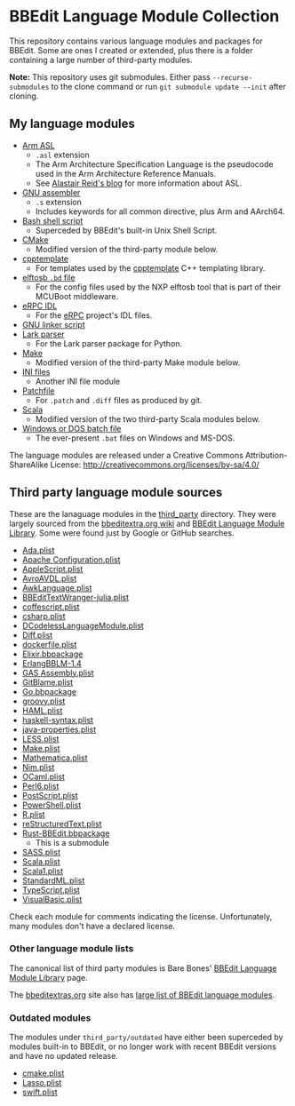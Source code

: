 BBEdit Language Module Collection
====

This repository contains various language modules and packages for BBEdit. Some are ones I created or
extended, plus there is a folder containing a large number of third-party modules.

**Note:** This repository uses git submodules. Either pass `--recurse-submodules` to the clone command or run
`git submodule update --init` after cloning.



My language modules
-------------------

- [Arm ASL](modules/ArmASL.plist)
    - `.asl` extension
    - The Arm Architecture Specification Language is the pseudocode used in the Arm Architecture Reference Manuals.
    - See [Alastair Reid's blog](https://alastairreid.github.io) for more information about ASL.
- [GNU assembler](modules/GnuAssemblerCLM.plist)
    - `.s` extension
    - Includes keywords for all common directive, plus Arm and AArch64.
- [Bash shell script](modules/BashShellScriptCLM.plist)
    - Superceded by BBEdit's built-in Unix Shell Script.
- [CMake](modules/cmake.plist)
    - Modified version of the third-party module below.
- [cpptemplate](modules/cpptemplate.plist)
    - For templates used by the [cpptemplate](https://github.com/flit/cpptemplate) C++ templating library.
- [elftosb `.bd` file](modules/ElftosbBDFileCLM.plist)
    - For the config files used by the NXP elftosb tool that is part of their MCUBoot middleware.
- [eRPC IDL](modules/eRPC_IDL_CLM.plist)
    - For the [eRPC](https://github.com/embeddedrpc/erpc) project's IDL files.
- [GNU linker script](modules/GnuLinkerScriptCLM.plist)
- [Lark parser](modules/LarkParserCLM.plist)
    - For the Lark parser package for Python.
- [Make](modules/Make.plist)
    - Modified version of the third-party Make module below.
- [INI files](modules/MyINIFileCLM.plist)
    - Another INI file module
- [Patchfile](modules/PathfileCLM.plist)
    - For `.patch` and `.diff` files as produced by git.
- [Scala](modules/Scala.plist)
    - Modified version of the two third-party Scala modules below.
- [Windows or DOS batch file](modules/WindowsBatchFile.plist)
    - The ever-present `.bat` files on Windows and MS-DOS.

The language modules are released under a Creative Commons Attribution-ShareAlike License:
<http://creativecommons.org/licenses/by-sa/4.0/>


Third party language module sources
-----------------------------------

These are the lanaguage modules in the [third_party](third_party) directory. They were largely
sourced from the [bbeditextra.org
wiki](http://bbeditextras.org/wiki/index.php?title=Codeless_Language_Modules) and [BBEdit Language
Module Library](http://www.barebones.com/support/bbedit/plugin_library.html). Some were found just
by Google or GitHub searches.

- [Ada.plist](https://blady.pagesperso-orange.fr/Ressources/Ada.plist)
- [Apache Configuration.plist](https://bitbucket.org/EricFromCanada/ericfromcanada.bitbucket.org/raw/a7cbd58b0e64c6b6cd5ec579306ef953b87b83ef/bbedit/Apache%20Configuration.plist)
- [AppleScript.plist](https://raw.githubusercontent.com/Angles/AppleScript-CLM-for-TW/master/AppleScript.plist)
- [AvroAVDL.plist](https://github.com/rwilcox/apache_avro.bbpackage/tree/master/Contents/Language%20Modules)
- [AwkLanguage.plist](http://blog.csdn.net/jznsmail)
- [BBEditTextWranger-julia.plist](https://github.com/JuliaEditorSupport/julia-textwrangler-bbedit)
- [coffescript.plist](https://gist.github.com/sgss/1739174/)
- [csharp.plist](https://github.com/zarinfam/textwrangler-csharp-swift-syntax-highlighting/)
- [DCodelessLanguageModule.plist](https://github.com/jniehus/Dlang-for-BBEditTextWrangler)
- [Diff.plist](https://github.com/ascarter/BBEdit-ApplicationSupport/blob/master/Language%20Modules/Diff.plist)
- [dockerfile.plist](https://raw.githubusercontent.com/whoughton/BBEdit-LMs/master/dockerfile.plist)
- [Elixir.bbpackage](https://github.com/chipotle/elixir_bbedit)
- [ErlangBBLM-1.4](https://github.com/pguyot/erlang-bblm)
- [GAS Assembly.plist](https://github.com/FrankBot1000/GAS-Assembly-Language-Module)
- [GitBlame.plist](https://raw.githubusercontent.com/ascarter/BBEdit-ApplicationSupport/master/Language%20Modules/GitBlame.plist)
- [Go.bbpackage](https://github.com/ascarter/Go-bbpackage)
- [groovy.plist](https://raw.githubusercontent.com/rhydlewis/text-editing/master/bbedit/groovy.plist)
- [HAML.plist](https://raw.githubusercontent.com/mattmartini/BBEdit-Codeless-Language-Module-for-HAML-SASS/master/HAML.plist)
- [haskell-syntax.plist](https://code.google.com/archive/p/bbedit-haskell/)
- [java-properties.plist](https://raw.githubusercontent.com/signed8bit/bbedit-clm/master/java-properties/java-properties.plist)
- [LESS.plist](https://raw.githubusercontent.com/mcguffin/bbedit-lesscss-language-module/master/LESS.plist)
- [Make.plist](https://github.com/EricFromCanada/byte-bucket/blob/master/bbedit/Make.plist)
- [Mathematica.plist](http://www.skidmore.edu/~flip/)
- [Nim.plist](https://gist.github.com/ytomino/4c9d186d78a27ad202ac)
- [OCaml.plist](https://gist.github.com/GPHemsley/1848824)
- [Perl6.plist](https://github.com/briandfoy/Perl6_BBEdit_CLM)
- [PostScript.plist](http://ancientgroove.co.uk/freebies/PostScript.plist)
- [PowerShell.plist](https://github.com/doug-baer/BBEdit-PowerShell/)
- [R.plist](https://stat.ethz.ch/pipermail/r-sig-mac/2017-January/012189.html)
- [reStructuredText.plist](https://bitbucket.org/EricFromCanada/ericfromcanada.bitbucket.org/raw/default/bbedit/reStructuredText.plist)
- [Rust-BBEdit.bbpackage](https://www.github.com/ogham/Rust-BBEdit)
    - This is a submodule
- [SASS.plist](https://github.com/mattmartini/BBEdit-Codeless-Language-Module-for-HAML-SASS/)
- [Scala.plist](https://github.com/dclements/scala_bbedit)
- [Scala1.plist](https://raw.githubusercontent.com/zenmumbler/ScalaBBLM/master/Scala.plist)
- [StandardML.plist](https://www.cl.cam.ac.uk/teaching/0910/FoundsCS/StandardML.plist)
- [TypeScript.plist](https://gist.githubusercontent.com/isao/5f6fbe89a438086c36d8/raw/91c66fa3e470ccfb8baa9e71a2779003bbdd778a/TypeScript.plist)
- [VisualBasic.plist](https://github.com/bluecat76/TW_Lang_VisualBasic)

Check each module for comments indicating the license. Unfortunately, many modules don't have a declared
license.

### Other language module lists

The canonical list of third party modules is Bare Bones' [BBEdit Language Module
Library](http://www.barebones.com/support/bbedit/plugin_library.html) page.

The [bbeditextras.org](https://bbeditextras.org/) site also has [large list of BBEdit language
modules](https://bbeditextras.org/wiki/index.php?title=Codeless_Language_Modules).


### Outdated modules

The modules under `third_party/outdated` have either been superceded by modules built-in to BBEdit,
or no longer work with recent BBEdit versions and have no updated release.

- [cmake.plist](http://tadpol.org/projects/bbclm_for_cmake.html)
- [Lasso.plist](https://bitbucket.org/EricFromCanada/ericfromcanada.bitbucket.org/raw/default/bbedit/Lasso.plist)
- [swift.plist](https://github.com/EricFromCanada/bbedit-swift-clm/blob/master/swift.plist)


